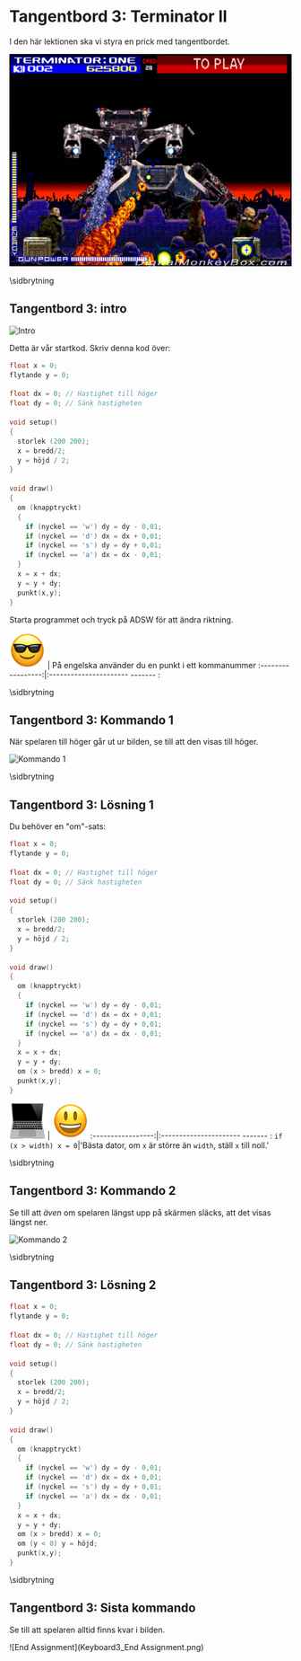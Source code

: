 # Tangentbord 3: Terminator II

I den här lektionen ska vi styra en prick med tangentbordet.

![Terminator 2 (arkadspel)](Terminator2.jpg)

\sidbrytning

## Tangentbord 3: intro

![Intro](Keyboard3_Intro.png)

Detta är vår startkod. Skriv denna kod över:

```c++
float x = 0;
flytande y = 0;

float dx = 0; // Hastighet till höger
float dy = 0; // Sänk hastigheten

void setup()
{
  storlek (200 200);
  x = bredd/2;
  y = höjd / 2;
}

void draw()
{
  om (knapptryckt)
  {
    if (nyckel == 'w') dy = dy - 0,01;
    if (nyckel == 'd') dx = dx + 0,01;
    if (nyckel == 's') dy = dy + 0,01;
    if (nyckel == 'a') dx = dx - 0,01;
  }
  x = x + dx;
  y = y + dy;
  punkt(x,y);
}
```

Starta programmet och tryck på ADSW för att ändra riktning.

![Solglasögon](EmojiSunglasses.png) | På engelska använder du en punkt i ett kommanummer
:-----------------:|:---------------------- ------- :

\sidbrytning

## Tangentbord 3: Kommando 1

När spelaren till höger går ut ur bilden, se till att
den visas till höger.

![Kommando 1](Keyboard3_1.png)

\sidbrytning

## Tangentbord 3: Lösning 1

Du behöver en "om"-sats:

```c++
float x = 0;
flytande y = 0;

float dx = 0; // Hastighet till höger
float dy = 0; // Sänk hastigheten

void setup()
{
  storlek (200 200);
  x = bredd/2;
  y = höjd / 2;
}

void draw()
{
  om (knapptryckt)
  {
    if (nyckel == 'w') dy = dy - 0,01;
    if (nyckel == 'd') dx = dx + 0,01;
    if (nyckel == 's') dy = dy + 0,01;
    if (nyckel == 'a') dx = dx - 0,01;
  }
  x = x + dx;
  y = y + dy;
  om (x > bredd) x = 0;
  punkt(x,y);
}
```

![Dator](EmojiComputer.png) | ![Smiley](EmojiSmiley.png)
:-----------------:|:---------------------- ------- :
`if (x > width) x = 0`|'Bästa dator, om `x` är större än `width`, ställ `x` till noll.'

\sidbrytning

## Tangentbord 3: Kommando 2

Se till att *även* om spelaren längst upp på skärmen släcks, att
det visas längst ner.

![Kommando 2](Keyboard3_2.png)

\sidbrytning

## Tangentbord 3: Lösning 2

```c++
float x = 0;
flytande y = 0;

float dx = 0; // Hastighet till höger
float dy = 0; // Sänk hastigheten

void setup()
{
  storlek (200 200);
  x = bredd/2;
  y = höjd / 2;
}

void draw()
{
  om (knapptryckt)
  {
    if (nyckel == 'w') dy = dy - 0,01;
    if (nyckel == 'd') dx = dx + 0,01;
    if (nyckel == 's') dy = dy + 0,01;
    if (nyckel == 'a') dx = dx - 0,01;
  }
  x = x + dx;
  y = y + dy;
  om (x > bredd) x = 0;
  om (y < 0) y = höjd;
  punkt(x,y);
}
```

\sidbrytning

## Tangentbord 3: Sista kommando

Se till att spelaren alltid finns kvar i bilden.

![End Assignment](Keyboard3_End Assignment.png)
